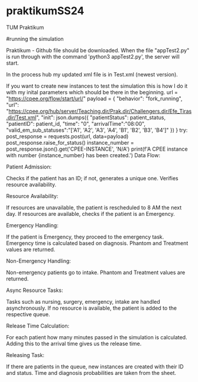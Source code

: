 # praktikumSS24
TUM Praktikum 

#running the simulation

Praktikum - Github file should be downloaded. When the file "appTest2.py" is run through with the command 'python3 appTest2.py', the server will start. 

In the process hub my updated xml file is in Test.xml (newest version). 

If you want to create new instances to test the simulation this is how I do it with my inital parameters which should be there in the beginning. 
    url = "https://cpee.org/flow/start/url/"
    payload = {
        "behavior": "fork_running",
        "url": "https://cpee.org/hub/server/Teaching.dir/Prak.dir/Challengers.dir/Efe_Tiras.dir/Test.xml",
        "init": json.dumps({
            "patientStatus": patient_status,
            "patientID": patient_id,
            "time": "0",
            "arrivalTime":"08:00",
            "valid_em_sub_statuses":"['A1', 'A2', 'A3', 'A4', 'B1', 'B2', 'B3', 'B4']"
        })
    }
    try:
        post_response = requests.post(url, data=payload)
        post_response.raise_for_status()
        instance_number = post_response.json().get('CPEE-INSTANCE', 'N/A')
        print(f'A CPEE instance with number {instance_number} has been created.')
Data Flow: 

Patient Admission:

Checks if the patient has an ID; if not, generates a unique one.
Verifies resource availability.

Resource Availability:

If resources are unavailable, the patient is rescheduled to 8 AM the next day.
If resources are available, checks if the patient is an Emergency.

Emergency Handling:

If the patient is Emergency, they proceed to the emergency task.
Emergency time is calculated based on diagnosis.
Phantom and Treatment values are returned.

Non-Emergency Handling:

Non-emergency patients go to intake.
Phantom and Treatment values are returned.

Async Resource Tasks:

Tasks such as nursing, surgery, emergency, intake are handled asynchronously.
If no resource is available, the patient is added to the respective queue.

Release Time Calculation:

For each patient how many minutes passed in the simulation is calculated. Adding this to the arrival time gives us the release time.

Releasing Task:

If there are patients in the queue, new instances are created with their ID and status.
Time and diagnosis probabilities are taken from the sheet.

